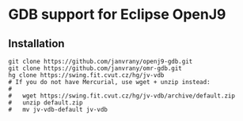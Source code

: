 # GDB support for Eclipse OpenJ9

## Installation

```
git clone https://github.com/janvrany/openj9-gdb.git
git clone https://github.com/janvrany/omr-gdb.git
hg clone https://swing.fit.cvut.cz/hg/jv-vdb
# If you do not have Mercurial, use wget + unzip instead:
#
#   wget https://swing.fit.cvut.cz/hg/jv-vdb/archive/default.zip
#   unzip default.zip
#   mv jv-vdb-default jv-vdb
```